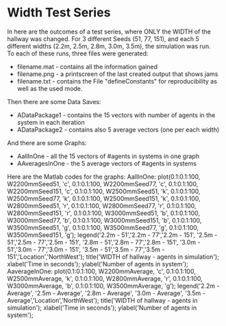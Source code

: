 # Width Test Series

In here are the outcomes of a test series, where ONLY the WIDTH of the hallway was changed. For 3 different Seeds (51, 77, 151), and each 5 different widths (2.2m, 2.5m, 2.8m, 3.0m, 3.5m), the simulation was run.  
To each of these runs, three files were generated:
* filename.mat - contains all the information gained
* filename.png - a printscreen of the last created output that shows jams
* filename.txt - contains the File "defineConstants" for reproducibility as well as the used mode.

Then there are some Data Saves:
* ADataPackage1 - contains the 15 vectors with number of agents in the system in each iteration
* ADataPackage2 - contains also 5 average vectors (one per each width)

And there are some Graphs:
* AallInOne - all the 15 vectors of #agents in systems in one graph
* AAveragesInOne - the 5 average vectors of #agents in systems



Here are the Matlab codes for the graphs:
AallInOne:
plot(0.1:0.1:100, W2200mmSeed51, 'c', 0.1:0.1:100, W2200mmSeed77, 'c', 0.1:0.1:100, W2200mmSeed151, 'c', 0.1:0.1:100, W2500mmSeed51, 'k', 0.1:0.1:100, W2500mmSeed77, 'k', 0.1:0.1:100, W2500mmSeed151, 'k', 0.1:0.1:100, W2800mmSeed51, 'r', 0.1:0.1:100, W2800mmSeed77, 'r', 0.1:0.1:100, W2800mmSeed151, 'r', 0.1:0.1:100, W3000mmSeed51, 'b', 0.1:0.1:100, W3000mmSeed77, 'b', 0.1:0.1:100, W3000mmSeed151, 'b', 0.1:0.1:100, W3500mmSeed51, 'g', 0.1:0.1:100, W3500mmSeed77, 'g', 0.1:0.1:100, W3500mmSeed151, 'g'); legend('2.2m - 51','2.2m - 77','2.2m - 151', '2.5m - 51','2.5m - 77','2.5m - 151', '2.8m - 51','2.8m - 77','2.8m - 151', '3.0m - 51','3.0m - 77','3.0m - 151', '3.5m - 51','3.5m - 77','3.5m - 151','Location','NorthWest'); title('WIDTH of hallway - agents in simulation'); xlabel('Time in seconds'); ylabel('Number of agents in system');
AaverageInOne:
plot(0.1:0.1:100, W2200mmAverage, 'c', 0.1:0.1:100, W2500mmAverage, 'k', 0.1:0.1:100, W2800mmAverage, 'r', 0.1:0.1:100, W3000mmAverage, 'b', 0.1:0.1:100, W3500mmAverage, 'g'); legend('2.2m - Average', '2.5m - Average', '2.8m - Average', '3.0m - Average', '3.5m - Average','Location','NorthWest'); title('WIDTH of hallway - agents in simulation'); xlabel('Time in seconds'); ylabel('Number of agents in system');
